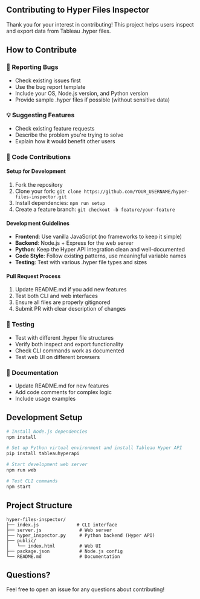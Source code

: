 ## Contributing to Hyper Files Inspector

Thank you for your interest in contributing! This project helps users inspect and export data from Tableau .hyper files.

## How to Contribute

### 🐛 Reporting Bugs
- Check existing issues first
- Use the bug report template
- Include your OS, Node.js version, and Python version
- Provide sample .hyper files if possible (without sensitive data)

### 💡 Suggesting Features
- Check existing feature requests
- Describe the problem you're trying to solve
- Explain how it would benefit other users

### 🔧 Code Contributions

#### Setup for Development
1. Fork the repository
2. Clone your fork: `git clone https://github.com/YOUR_USERNAME/hyper-files-inspector.git`
3. Install dependencies: `npm run setup`
4. Create a feature branch: `git checkout -b feature/your-feature`

#### Development Guidelines
- **Frontend**: Use vanilla JavaScript (no frameworks to keep it simple)
- **Backend**: Node.js + Express for the web server
- **Python**: Keep the Hyper API integration clean and well-documented
- **Code Style**: Follow existing patterns, use meaningful variable names
- **Testing**: Test with various .hyper file types and sizes

#### Pull Request Process
1. Update README.md if you add new features
2. Test both CLI and web interfaces
3. Ensure all files are properly gitignored
4. Submit PR with clear description of changes

### 🧪 Testing
- Test with different .hyper file structures
- Verify both inspect and export functionality
- Check CLI commands work as documented
- Test web UI on different browsers

### 📝 Documentation
- Update README.md for new features
- Add code comments for complex logic
- Include usage examples

## Development Setup

```bash
# Install Node.js dependencies
npm install

# Set up Python virtual environment and install Tableau Hyper API
pip install tableauhyperapi

# Start development web server
npm run web

# Test CLI commands
npm start
```

## Project Structure

```
hyper-files-inspector/
├── index.js              # CLI interface
├── server.js              # Web server
├── hyper_inspector.py     # Python backend (Hyper API)
├── public/
│   └── index.html         # Web UI
├── package.json           # Node.js config
└── README.md              # Documentation
```

## Questions?

Feel free to open an issue for any questions about contributing!